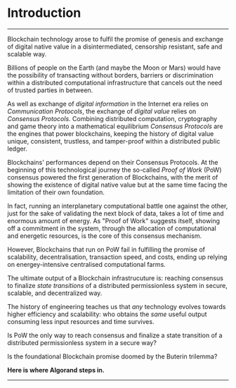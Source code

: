 # Introduction

---

Blockchain technology arose to fulfil the promise of genesis and exchange of digital
native value in a disintermediated, censorship resistant, safe and scalable way.

Billions of people on the Earth (and maybe the Moon or Mars) would have the possibility
of transacting without borders, barriers or discrimination within a distributed
computational infrastructure that cancels out the need of trusted parties in between.

As well as exchange of _digital information_ in the Internet era relies on _Communication
Protocols_, the exchange of _digital value_ relies on _Consensus Protocols_. Combining
distributed computation, cryptography and game theory into a mathematical equilibrium
_Consensus Protocols_ are the engines that power blockchains, keeping the history
of digital value unique, consistent, trustless, and tamper-proof within a distributed
public ledger.

Blockchains' performances depend on their Consensus Protocols. At the beginning
of this technological journey the so-called _Proof of Work_ (PoW) consensus powered
the first generation of Blockchains, with the merit of showing the existence of
digital native value but at the same time facing the limitation of their own foundation.

In fact, running an interplanetary computational battle one against the other,
just for the sake of validating the next block of data, takes a lot of time and
enormous amount of energy. As "Proof of Work" suggests itself, showing off a commitment
in the system, through the allocation of computational and energetic resources,
is the core of this consensus mechanism.

However, Blockchains that run on PoW fail in fulfilling the promise of scalability,
decentralisation, transaction speed, and costs, ending up relying on energey-intensive
centralised computational farms.

The ultimate output of a Blockchain infrastrucuture is: reaching consensus to finalize
_state transitions_ of a distributed permissionless system in secure, scalable,
and decentralized way.

The history of engineering teaches us that _any_ technology evolves towards higher
efficiency and scalability: who obtains the _same_ useful output consuming less
input resources and time survives.

Is PoW the only way to reach consensus and finalize a state transition of a distributed
permissionless system in a secure way?

Is the foundational Blockchain promise doomed by the Buterin trilemma?

**Here is where Algorand steps in.**

---

